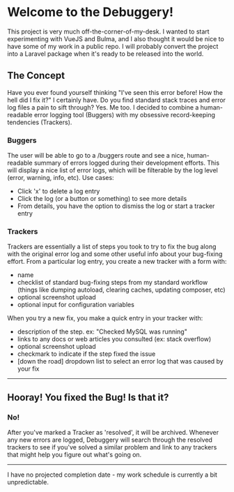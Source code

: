 # Welcome to the Debuggery!

This project is very much off-the-corner-of-my-desk. I wanted to start experimenting with VueJS and Bulma, and I also thought it would be nice to have some of my work in a public repo. I will probably convert the project into a Laravel package when it's ready to be released into the world. <br>

## The Concept 
Have you ever found yourself thinking "I've seen this error before! How the hell did I fix it?" I certainly have. Do you find standard stack traces and error log files a pain to sift through? Yes. Me too. I decided to combine a human-readable error logging tool (Buggers) with my obsessive record-keeping tendencies (Trackers).

### Buggers ###
The user will be able to go to a /buggers route and see a nice, human-readable summary of errors logged during their development efforts. This will display a nice list of error logs, which will be filterable by the log level (error, warning, info, etc). Use cases:
* Click 'x' to delete a log entry
* Click the log (or a button or something) to see more details
* From details, you have the option to dismiss the log or start a tracker entry

### Trackers ###
Trackers are essentially a list of steps you took to try to fix the bug along with the original error log and some other useful info about your bug-fixing effort. From a particular log entry, you create a new tracker with a form with:
* name
* checklist of standard bug-fixing steps from my standard workflow (things like dumping autoload, clearing caches, updating composer, etc)
* optional screenshot upload
* optional input for configuration variables

When you try a new fix, you make a quick entry in your tracker with: 
* description of the step. ex: "Checked MySQL was running"
* links to any docs or web articles you consulted (ex: stack overflow)
* optional screenshot upload
* checkmark to indicate if the step fixed the issue
* [down the road] dropdown list to select an error log that was caused by your fix

***

## Hooray! You fixed the Bug! Is that it? ##
### No! ###
After you've marked a Tracker as 'resolved', it will be archived. Whenever any new errors are logged, Debuggery will search through the resolved trackers to see if you've solved a similar problem and link to any trackers that might help you figure out what's going on.
***

I have no projected completion date - my work schedule is currently a bit unpredictable.
